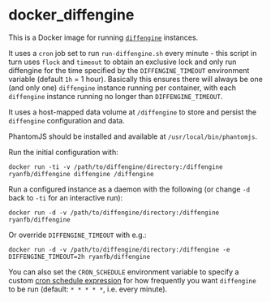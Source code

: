 # docker_diffengine

This is a Docker image for running [`diffengine`](https://github.com/docnow/diffengine) instances.

It uses a `cron` job set to run `run-diffengine.sh` every minute - this script in turn uses `flock` and `timeout` to obtain an exclusive lock and only run diffengine for the time specified by the `DIFFENGINE_TIMEOUT` environment variable (default `1h` = 1 hour). Basically this ensures there will always be one (and only one) `diffengine` instance running per container, with each `diffengine` instance running no longer than `DIFFENGINE_TIMEOUT`.

It uses a host-mapped data volume at `/diffengine` to store and persist the `diffengine` configuration and data.

PhantomJS should be installed and available at `/usr/local/bin/phantomjs`.

Run the initial configuration with:

    docker run -ti -v /path/to/diffengine/directory:/diffengine ryanfb/diffengine diffengine /diffengine


Run a configured instance as a daemon with the following (or change `-d` back to `-ti` for an interactive run):

    docker run -d -v /path/to/diffengine/directory:/diffengine ryanfb/diffengine


Or override `DIFFENGINE_TIMEOUT` with e.g.:

    docker run -d -v /path/to/diffengine/directory:/diffengine -e DIFFENGINE_TIMEOUT=2h ryanfb/diffengine

You can also set the `CRON_SCHEDULE` environment variable to specify a custom [cron schedule expression](https://crontab.guru/) for how frequently you want `diffengine` to be run (default: `* * * * *`, i.e. every minute).
